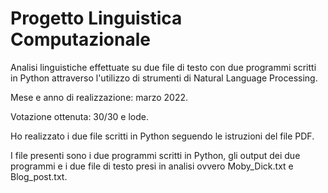 # Progetto Linguistica Computazionale

Analisi linguistiche effettuate su due file di testo con due programmi scritti in Python attraverso l'utilizzo di strumenti di Natural Language Processing.

Mese e anno di realizzazione: marzo 2022.

Votazione ottenuta: 30/30 e lode.

Ho realizzato i due file scritti in Python seguendo le istruzioni del file PDF.

I file presenti sono i due programmi scritti in Python, gli output dei due programmi e i due file di testo presi in analisi ovvero Moby_Dick.txt e Blog_post.txt.
